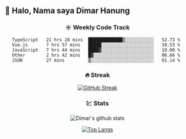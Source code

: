 ## 👋 Halo, Nama saya **Dimar Hanung**

<center>

### :sunny: Weekly Code Track
<!--START_SECTION:waka-->
```text
TypeScript   21 hrs 28 mins  █████████████▒░░░░░░░░░░░   52.73 % 
Vue.js       7 hrs 57 mins   █████░░░░░░░░░░░░░░░░░░░░   19.53 % 
JavaScript   7 hrs 44 mins   ████▓░░░░░░░░░░░░░░░░░░░░   19.00 % 
Other        2 hrs 42 mins   █▓░░░░░░░░░░░░░░░░░░░░░░░   06.66 % 
JSON         27 mins         ▒░░░░░░░░░░░░░░░░░░░░░░░░   01.14 % 
```
<!--END_SECTION:waka-->

### :fire: Streak

[![GitHub Streak](http://github-readme-streak-stats.herokuapp.com?user=dimar-hanung)](https://git.io/streak-stats)

### :chart: Stats

![Dimar's github stats](https://github-readme-stats.vercel.app/api?username=dimar-hanung&show_icons=true&theme=vue)

[![Top Langs](https://github-readme-stats.vercel.app/api/top-langs/?username=dimar-hanung)](#)

</center>

